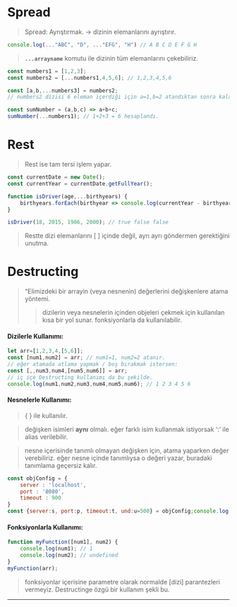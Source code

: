 # Spread

> Spread: Ayrıştırmak. → dizinin elemanlarını ayrıştırır.

```js
console.log(..."ABC", "D", ..."EFG", "H") // A B C D E F G H
```

> **`...arrayname`** komutu ile dizinin tüm elemanlarını çekebiliriz.

```js
const numbers1 = [1,2,3];
const numbers2 = [...numbers1,4,5,6]; // 1,2,3,4,5,6

const [a,b,...numbers3] = numbers2;
// numbers2 dizisi 6 eleman içerdiği için a=1,b=2 atandıktan sonra kalanları numbers3 dizisine atar.

const sumNumber = (a,b,c) => a+b+c;
sumNumber(...numbers1); // 1+2+3 = 6 hesaplandı.
```

# Rest

> Rest ise tam tersi işlem yapar.

```js
const currentDate = new Date();
const currentYear = currentDate.getFullYear();

function isDriver(age,...birthyears) {
	birthyears.forEach(birthyear => console.log(currentYear - birthyear >= age));
}

isDriver(18, 2015, 1986, 2000); // true false false
```

> Restte dizi elemanlarını [ ] içinde değil, ayrı ayrı göndermen gerektiğini unutma.

# Destructing

> “Elimizdeki bir arrayin (veya nesnenin) değerlerini değişkenlere atama yöntemi.
>
>> dizilerin veya nesnelerin içinden objeleri çekmek için kullanılan kısa bir yol sunar.
>> fonksiyonlarla da kullanılabilir.
>>

#### Dizilerle Kullanımı:

```js
let arr=[1,2,3,4,[5,6]];
const [num1,num2] = arr; // num1=1, num2=2 atanır.
// eğer atamada atlama yapmak / boş bırakmak istersen:
const [,,num3,num4,[num5,num6]] = arr;
// iç içe Destructing kullanımı da bu şekilde.
console.log(num1,num2,num3,num4,num5,num6); // 1 2 3 4 5 6
```

#### Nesnelerle Kullanımı:

> { } ile kullanılır.

> değişken isimleri **aynı** olmalı.
> eğer farklı isim kullanmak istiyorsak ‘:’ ile alias verilebilir.

> nesne içerisinde tanımlı olmayan değişken için, atama yaparken değer verebiliriz.
> eğer nesne içinde tanımlıysa o değeri yazar, buradaki tanımlama geçersiz kalır.

```js
const objConfig = {
	server : 'localhost',
	port : '8080',
	timeout : 900
}
const {server:s, port:p, timeout:t, und:u=500} = objConfig;console.log(s,p,t,u); // localhost 8080 900 500
```

#### Fonksiyonlarla Kullanımı:

```js
function myFunction([num1], num2) {
	console.log(num1); // 1
	console.log(num2); // undefined
}
myFunction(arr);
```

> fonksiyonlar içerisine parametre olarak normalde [dizi] parantezleri vermeyiz.
> Destructinge özgü bir kullanım şekli bu.





---
